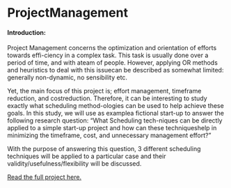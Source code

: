 # ProjectManagement

#### Introduction:

Project Management concerns the optimization and orientation of efforts towards effi-ciency in a complex task. This task is usually done over a period of time, and with ateam of people. However, applying OR methods and heuristics to deal with this issuecan be described as somewhat limited: generally non-dynamic, no sensibility etc.

Yet, the main focus of this project is; effort management, timeframe reduction, and costreduction. Therefore, it can be interesting to study exactly what scheduling method-ologies can be used to help achieve these goals. In this study, we will use as examplea fictional start-up to answer the following research question: “What Scheduling tech-niques can be directly applied to a simple start-up project and how can these techniqueshelp in minimizing the timeframe, cost, and unnecessary management effort?”

With the purpose of answering this question, 3 different scheduling techniques will be applied to a particular case and their validity/usefulness/flexibility will be discussed.



[Read the full project here.](https://www.dropbox.com/s/4hc6o7tiblkhamq/Final%20Report_DuarteOC_s160951%20%282%29.pdf?dl=0)

